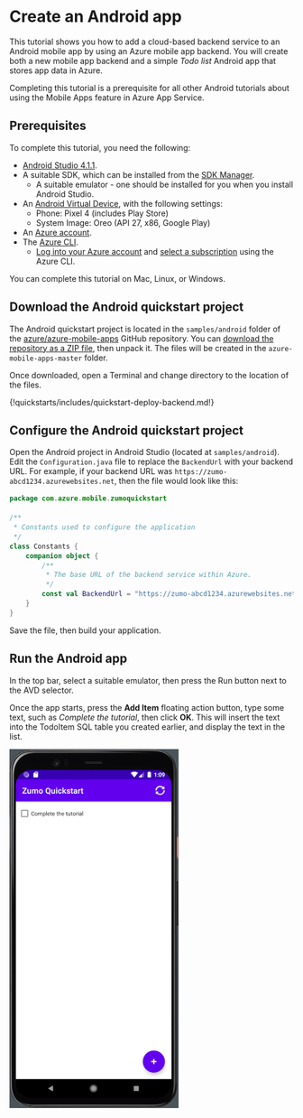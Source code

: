 # Create an Android app

This tutorial shows you how to add a cloud-based backend service to an Android mobile app by using an Azure mobile app backend.  You will create both a new mobile app backend and a simple *Todo list* Android app that stores app data in Azure.

Completing this tutorial is a prerequisite for all other Android tutorials about using the Mobile Apps feature in Azure App Service.

## Prerequisites

To complete this tutorial, you need the following:

* [Android Studio 4.1.1](https://developer.android.com/sdk/index.html).
* A suitable SDK, which can be installed from the [SDK Manager](https://developer.android.com/studio/intro/update).
  * A suitable emulator - one should be installed for you when you install Android Studio.
* An [Android Virtual Device](https://developer.android.com/studio/run/managing-avds), with the following settings:
  * Phone: Pixel 4 (includes Play Store)
  * System Image: Oreo (API 27, x86, Google Play)
* An [Azure account](https://azure.microsoft.com/pricing/free-trial).
* The [Azure CLI](https://docs.microsoft.com/cli/azure/install-azure-cli).
    * [Log into your Azure account](https://docs.microsoft.com/cli/azure/authenticate-azure-cli) and [select a subscription](https://docs.microsoft.com/cli/azure/manage-azure-subscriptions-azure-cli) using the Azure CLI.

You can complete this tutorial on Mac, Linux, or Windows.

## Download the Android quickstart project

The Android quickstart project is located in the `samples/android` folder of the [azure/azure-mobile-apps](https://github.com/azure/azure-mobile-apps) GitHub repository.  You can [download the repository as a ZIP file](https://github.com/Azure/azure-mobile-apps/archive/master.zip), then unpack it.  The files will be created in the `azure-mobile-apps-master` folder.

Once downloaded, open a Terminal and change directory to the location of the files.

{!quickstarts/includes/quickstart-deploy-backend.md!}

## Configure the Android quickstart project

Open the Android project in Android Studio (located at `samples/android`).  Edit the `Configuration.java` file to replace the `BackendUrl` with your backend URL.  For example, if your backend URL was `https://zumo-abcd1234.azurewebsites.net`, then the file would look like this:

```kotlin
package com.azure.mobile.zumoquickstart

/**
 * Constants used to configure the application
 */
class Constants {
    companion object {
        /**
         * The base URL of the backend service within Azure.
         */
        const val BackendUrl = "https://zumo-abcd1234.azurewebsites.net/"
    }
}
```

Save the file, then build your application.

## Run the Android app

In the top bar, select a suitable emulator, then press the Run button next to the AVD selector.

Once the app starts, press the **Add Item** floating action button, type some text, such as *Complete the tutorial*, then click **OK**.  This will insert the text into the TodoItem SQL table you created earlier, and display the text in the list.

![Quickstart Android](./media/startup.png)
